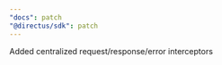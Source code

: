 ```yaml
---
"docs": patch
"@directus/sdk": patch
---
```


Added centralized request/response/error interceptors
